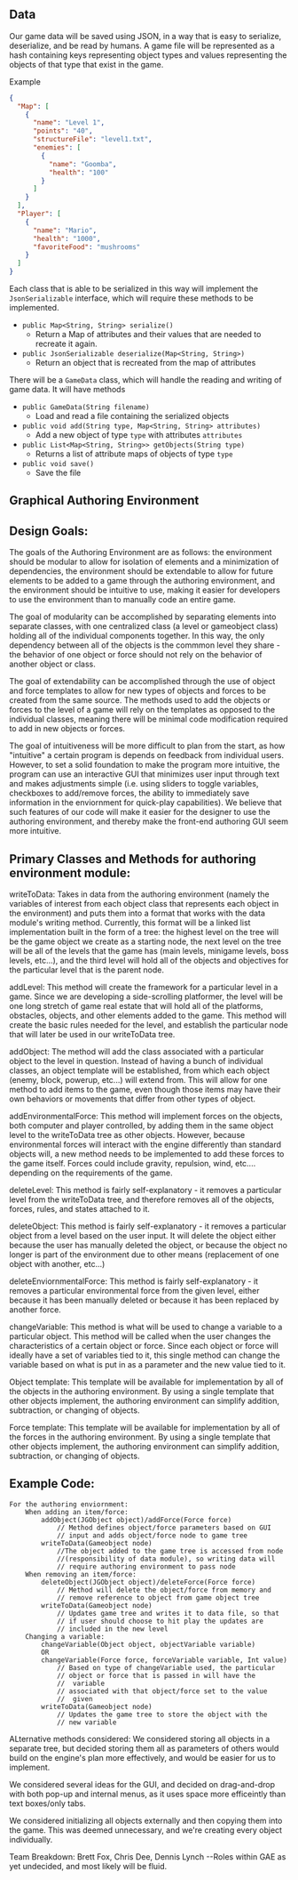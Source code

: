 Data
----
Our game data will be saved using JSON, in a way that is easy to serialize,
deserialize, and be read by humans. A game file will be represented as a hash
containing keys representing object types and values representing the objects of
that type that exist in the game.

Example
```json
{
  "Map": [
    {
      "name": "Level 1",
      "points": "40",
      "structureFile": "level1.txt",
      "enemies": [
        {
          "name": "Goomba",
          "health": "100"
        }
      ]
    }
  ],
  "Player": [
    {
      "name": "Mario",
      "health": "1000",
      "favoriteFood": "mushrooms"
    }
  ]
}
```

Each class that is able to be serialized in this way will implement the
`JsonSerializable` interface, which will require these methods to be
implemented.
- `public Map<String, String> serialize()`
  - Return a Map of attributes and their values that are needed to recreate it
    again.
- `public JsonSerializable deserialize(Map<String, String>)`
  - Return an object that is recreated from the map of attributes

There will be a `GameData` class, which will handle the reading and writing of
game data. It will have methods
- `public GameData(String filename)`
  - Load and read a file containing the serialized objects
- `public void add(String type, Map<String, String> attributes)`
  - Add a new object of type `type` with attributes `attributes`
- `public List<Map<String, String>> getObjects(String type)`
  - Returns a list of attribute maps of objects of type `type`
- `public void save()`
  - Save the file

Graphical Authoring Environment
----
Design Goals:
--
The goals of the Authoring Environment are as follows: the environment should be modular to allow for isolation of elements and a minimization of dependencies, the environment should be extendable to allow for future elements to be added to a game through the authoring environment, and the environment should be intuitive to use, making it easier for developers to use the environment than to manually code an entire game.

The goal of modularity can be accomplished by separating elements into separate classes, with one centralized class (a level or gameobject class) holding all of the individual components together.  In this way, the only dependency between all of the objects is the commmon level they share - the behavior of one object or force should not rely on the behavior of another object or class.

The goal of extendability can be accomplished through the use of object and force templates to allow for new types of objects and forces to be created from the same source.  The methods used to add the objects or forces to the level of a game will rely on the templates as opposed to the individual classes, meaning there will be minimal code modification required to add in new objects or forces.

The goal of intuitiveness will be more difficult to plan from the start, as how "intuitive" a certain program is depends on feedback from individual users.  However, to set a solid foundation to make the program more intuitive, the program can use an interactive GUI that minimizes user input through text and makes adjustments simple (i.e. using sliders to toggle variables, checkboxes to add/remove forces, the ability to immediately save information in the enviornment for quick-play capabilities).  We believe that such features of our code will make it easier for the designer to use the authoring environment, and thereby make the front-end authoring GUI seem more intuitive.




Primary Classes and Methods for authoring environment module:
-
writeToData: Takes in data from the authoring environment (namely the variables of interest from each object class that represents each object in the environment) and puts them into a format that works with the data module's writing method.  Currently, this format will be a linked list implementation built in the form of a tree: the highest level on the tree will be the game object we create as a starting node, the next level on the tree will be all of the levels that the game has (main levels, minigame levels, boss levels, etc...), and the third level will hold all of the objects and objectives for the particular level that is the parent node.

addLevel: This method will create the framework for a particular level in a game.  Since we are developing a side-scrolling platformer, the level will be one long stretch of game real estate that will hold all of the platforms, obstacles, objects, and other elements added to the game.  This method will create the basic rules needed for the level, and establish the particular node that will later be used in our writeToData tree.

addObject: The method will add the class associated with a particular object to the level in question.  Instead of having a bunch of individual classes, an object template will be established, from which each object (enemy, block, powerup, etc...) will extend from.  This will allow for one method to add items to the game, even though those items may have their own behaviors or movements that differ from other types of object.

addEnvironmentalForce: This method will implement forces on the objects, both computer and player controlled, by adding them in the same object level to the writeToData tree as other objects.  However, because environmental forces will interact with the engine differently than standard objects will, a new method needs to be implemented to add these forces to the game itself. Forces could include gravity, repulsion, wind, etc.... depending on the requirements of the game.

deleteLevel: This method is fairly self-explanatory - it removes a particular level from the writeToData tree, and therefore removes all of the objects, forces, rules, and states attached to it.

deleteObject: This method is fairly self-explanatory - it removes a particular object from a level based on the user input.  It will delete the object either because the user has manually deleted the object, or because the object no longer is part of the environment due to other means (replacement of one object with another, etc...)

deleteEnviornmentalForce: This method is fairly self-explanatory - it removes a particular environmental force from the given level, either because it has been manually deleted or because it has been replaced by another force.

changeVariable: This method is what will be used to change a variable to a particular object.  This method will be called when the user changes the characteristics of a certain object or force.  Since each object or force will ideally have a set of variables tied to it, this single method can change the variable based on what is put in as a parameter and the new value tied to it.

Object template: This template will be available for implementation by all of the objects in the authoring environment.  By using a single template that other objects implement, the authoring environment can simplify addition, subtraction, or changing of objects.

Force template: This template will be available for implementation by all of the forces in the authoring environment.  By using a single template that other objects implement, the authoring environment can simplify addition, subtraction, or changing of objects.

Example Code:
-
	For the authoring enviornment:
		When adding an item/force:
			addObject(JGObject object)/addForce(Force force)
				// Method defines object/force parameters based on GUI
				// input and adds object/force node to game tree
			writeToData(Gameobject node)
				//The object added to the game tree is accessed from node
				//(responsibility of data module), so writing data will
				// require authoring environment to pass node
		When removing an item/force:
			deleteObject(JGObject object)/deleteForce(Force force)
				// Method will delete the object/force from memory and
				// remove reference to object from game object tree
			writeToData(Gameobject node)
				// Updates game tree and writes it to data file, so that
				// if user should choose to hit play the updates are
				// included in the new level
		Changing a variable:
			changeVariable(Object object, objectVariable variable)
			OR
			changeVariable(Force force, forceVariable variable, Int value)
				// Based on type of changeVariable used, the particular
				// object or force that is passed in will have the 
				//	variable
				// associated with that object/force set to the value
				//	given
			writeToData(Gameobject node)
				// Updates the game tree to store the object with the
				// new variable
				
			
			
ALternative methods considered: 
We considered storing all objects in a separate tree, but decided storing them all as parameters of others would build on the engine's
plan more effectively, and would be easier for us to implement.

We considered several ideas for the GUI, and decided on drag-and-drop with both pop-up and internal menus, as it uses space more efficeintly than text boxes/only tabs.

We considered initializing all objects externally and then copying them into the game. This was deemed unnecessary, and we're creating every object individually.

Team Breakdown:
Brett Fox, Chris Dee, Dennis Lynch
--Roles within GAE as yet undecided, and most likely will be fluid.

